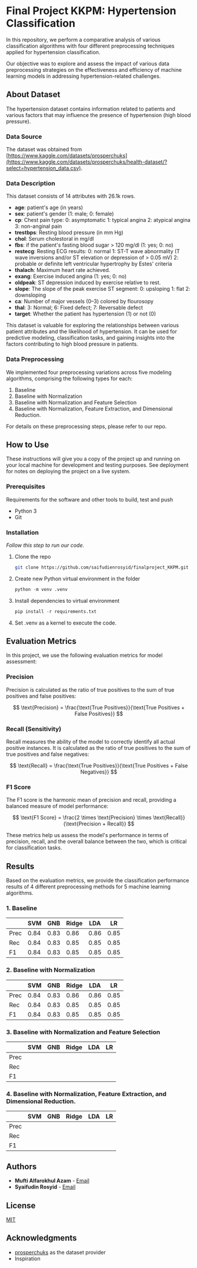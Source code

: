 # Final Project KKPM: Hypertension Classification

In this repository, we perform a comparative analysis of various classification algorithms with four different preprocessing techniques applied for hypertension classification.

Our objective was to explore and assess the impact of various data preprocessing strategies on the effectiveness and efficiency of machine learning models in addressing hypertension-related challenges.
## About Dataset
The hypertension dataset contains information related to patients and various factors that may influence the presence of hypertension (high blood pressure). 

### Data Source

The dataset was obtained from [https://www.kaggle.com/datasets/prosperchuks](https://www.kaggle.com/datasets/prosperchuks/health-dataset/?select=hypertension_data.csv).

### Data Description
This dataset consists of 14 attributes with 26.1k rows.
- **age**: patient's age (in years)
- **sex**: patient's gender (1: male; 0: female)
- **cp**: Chest pain type: 0: asymptomatic 1: typical angina 2: atypical angina 3: non-anginal pain
- **trestbps**: Resting blood pressure (in mm Hg)
- **chol**: Serum cholestoral in mg/dl
- **fbs**: if the patient's fasting blood sugar > 120 mg/dl (1: yes; 0: no)
- **restecg**: Resting ECG results: 0: normal 1: ST-T wave abnormality (T wave inversions and/or ST elevation or depression of > 0.05 mV) 2: probable or definite left ventricular hypertrophy by Estes' criteria
- **thalach**: Maximum heart rate achieved.
- **exang**: Exercise induced angina (1: yes; 0: no)
- **oldpeak**: ST depression induced by exercise relative to rest.
- **slope**: The slope of the peak exercise ST segment: 0: upsloping 1: flat 2: downsloping
- **ca**: Number of major vessels (0–3) colored by flourosopy
- **thal**: 3: Normal; 6: Fixed defect; 7: Reversable defect
- **target**: Whether the patient has hypertension (1) or not (0)

This dataset is valuable for exploring the relationships between various patient attributes and the likelihood of hypertension. It can be used for predictive modeling, classification tasks, and gaining insights into the factors contributing to high blood pressure in patients.
### Data Preprocessing

We implemented four preprocessing variations across five modeling algorithms, comprising the following types for each:

1. Baseline
2. Baseline with Normalization
3. Baseline with Normalization and Feature Selection
4. Baseline with Normalization, Feature Extraction, and Dimensional Reduction.

For details on these preprocessing steps, please refer to our repo.

## How to Use

These instructions will give you a copy of the project up and running on
your local machine for development and testing purposes. See deployment
for notes on deploying the project on a live system.

### Prerequisites

Requirements for the software and other tools to build, test and push 
- Python 3
- Git

### Installation

_Follow this step to run our code._

1. Clone the repo
   ```sh
   git clone https://github.com/saifudienrosyid/finalproject_KKPM.git
   ```
2. Create new Python virtual environment in the folder
   ```py
   python -m venv .venv 
   ```
3. Install dependencies to virtual environment
   ```py
   pip install -r requirements.txt
   ```
4. Set .venv as a kernel to execute the code.


## Evaluation Metrics

In this project, we use the following evaluation metrics for model assessment:

### Precision

Precision is calculated as the ratio of true positives to the sum of true positives and false positives:

$$ \text{Precision} = \frac{\text{True Positives}}{\text{True Positives + False Positives}} $$

### Recall (Sensitivity)

Recall measures the ability of the model to correctly identify all actual positive instances. It is calculated as the ratio of true positives to the sum of true positives and false negatives:

$$ \text{Recall} = \frac{\text{True Positives}}{\text{True Positives + False Negatives}} $$

### F1 Score

The F1 score is the harmonic mean of precision and recall, providing a balanced measure of model performance:

$$ \text{F1 Score} = \frac{2 \times \text{Precision} \times \text{Recall}}{\text{Precision + Recall}} $$

These metrics help us assess the model's performance in terms of precision, recall, and the overall balance between the two, which is critical for classification tasks.

## Results
Based on the evaluation metrics, we provide the classification performance results of 4 different preprocessing methods for 5 machine learning algorithms.

### 1. Baseline
|        | SVM         | GNB         | Ridge       | LDA         | LR          |
|--------|-------------|-------------|-------------|-------------|-------------|
| Prec   | 0.84 | 0.83 | 0.86 | 0.86 | 0.85 | 
| Rec    | 0.84 | 0.83 | 0.85 | 0.85 | 0.85 | 
| F1     | 0.84 | 0.83 | 0.85 | 0.85 | 0.85 | 
### 2. Baseline with Normalization
|        | SVM         | GNB         | Ridge       | LDA         | LR          |
|--------|-------------|-------------|-------------|-------------|-------------|
| Prec   | 0.84 | 0.83 | 0.86 | 0.86 | 0.85 | 
| Rec    | 0.84 | 0.83 | 0.85 | 0.85 | 0.85 | 
| F1     | 0.84 | 0.83 | 0.85 | 0.85 | 0.85 | 
### 3. Baseline with Normalization and Feature Selection
|        | SVM         | GNB         | Ridge       | LDA         | LR          |
|--------|-------------|-------------|-------------|-------------|-------------|
| Prec   | | | | | |
| Rec    | | | | | |
| F1     | | | | | |
### 4. Baseline with Normalization, Feature Extraction, and Dimensional Reduction.
|        | SVM         | GNB         | Ridge       | LDA         | LR          |
|--------|-------------|-------------|-------------|-------------|-------------|
| Prec   | | | | | |
| Rec    | | | | | |
| F1     | | | | | |


## Authors

  - **Mufti Alfarokhul Azam** - [Email](muftialfarokhulazam@mail.ugm.ac.id)
  - **Syaifudin Rosyid** -  [Email](saifudinrosyid@mail.ugm.ac.id)

## License

[MIT](https://choosealicense.com/licenses/mit/)

## Acknowledgments

  - [prosperchuks](https://www.kaggle.com/prosperchuks) as the dataset provider
  - Inspiration